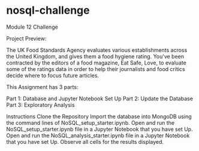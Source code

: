 # nosql-challenge

Module 12 Challenge

Project Preview:

The UK Food Standards Agency evaluates various establishments across the United Kingdom, and gives them a food hygiene rating.
You've been contracted by the editors of a food magazine, Eat Safe, Love, to evaluate some of the ratings data in order to help their journalists and food critics decide where to focus future articles.

This Assignment has 3 parts:

Part 1: Database and Jupyter Notebook Set Up
Part 2: Update the Database
Part 3: Exploratory Analysis

Instructions
Clone the Repository
Import the database into MongoDB using the command lines of NoSQL_setup_starter.ipynb.
Open and run the NoSQL_setup_starter.ipynb file in a Jupyter Notebook that you have set Up.
Open and run the NoSQL_analysis_starter.ipynb file in a Jupyter Notebook that you have set Up.
Observe all cells for the results displayed.
